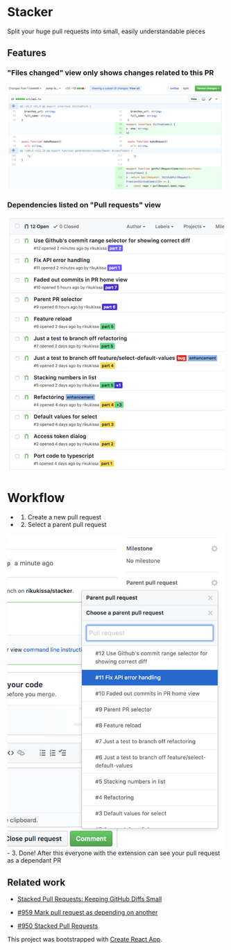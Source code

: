 # Stacker
Split your huge pull requests into small, easily understandable pieces

##  Features
### "Files changed" view only shows changes related to this PR

<img alt="Only relevant changes visible" src="./.github/only-relevant.png" width="500px" />

### Dependencies listed on "Pull requests" view
<img alt="Pull request order visible in pull requests" src="./.github/list-view.png" width="500px" />


# Workflow

- 1. Create a new pull request
- 2. Select a parent pull request
<img alt="Select parent pull request" src="./.github/parent-selector.png" width="500px" />
- 3. Done! After this everyone with the extension can see your pull request as a dependant PR


## Related work

- [Stacked Pull Requests: Keeping GitHub Diffs Small](https://graysonkoonce.com/stacked-pull-requests-keeping-github-diffs-small/)

- [#959 Mark pull request as depending on another](https://github.com/isaacs/github/issues/959)
- [#950 Stacked Pull Requests](https://github.com/isaacs/github/issues/950)

This project was bootstrapped with [Create React App](https://github.com/facebookincubator/create-react-app).
